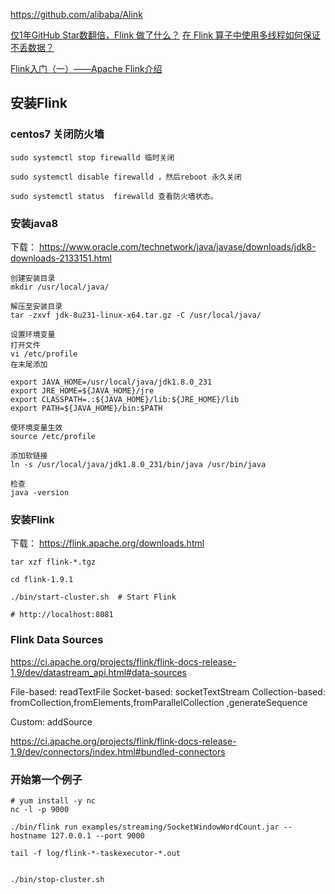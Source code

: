 https://github.com/alibaba/Alink

[仅1年GitHub Star数翻倍，Flink 做了什么？](https://www.jianshu.com/p/3e83f76b8f4f)
[在 Flink 算子中使用多线程如何保证不丢数据？](https://developer.aliyun.com/article/740572)

[Flink入门（一）——Apache Flink介绍](https://www.cnblogs.com/tree1123/p/11880563.html)

## 安装Flink

### centos7 关闭防火墙
```
sudo systemctl stop firewalld 临时关闭

sudo systemctl disable firewalld ，然后reboot 永久关闭

sudo systemctl status  firewalld 查看防火墙状态。
```
### 安装java8 
下载： https://www.oracle.com/technetwork/java/javase/downloads/jdk8-downloads-2133151.html
```
创建安装目录
mkdir /usr/local/java/

解压至安装目录
tar -zxvf jdk-8u231-linux-x64.tar.gz -C /usr/local/java/

设置环境变量
打开文件
vi /etc/profile
在末尾添加

export JAVA_HOME=/usr/local/java/jdk1.8.0_231
export JRE_HOME=${JAVA_HOME}/jre
export CLASSPATH=.:${JAVA_HOME}/lib:${JRE_HOME}/lib
export PATH=${JAVA_HOME}/bin:$PATH

使环境变量生效
source /etc/profile

添加软链接
ln -s /usr/local/java/jdk1.8.0_231/bin/java /usr/bin/java

检查
java -version
```

### 安装Flink
下载： https://flink.apache.org/downloads.html
```
tar xzf flink-*.tgz

cd flink-1.9.1

./bin/start-cluster.sh  # Start Flink

# http://localhost:8081
```


### Flink Data Sources
https://ci.apache.org/projects/flink/flink-docs-release-1.9/dev/datastream_api.html#data-sources

File-based: readTextFile
Socket-based: socketTextStream 
Collection-based:  fromCollection,fromElements,fromParallelCollection ,generateSequence

Custom: addSource 

https://ci.apache.org/projects/flink/flink-docs-release-1.9/dev/connectors/index.html#bundled-connectors


### 开始第一个例子
```
# yum install -y nc
nc -l -p 9000

./bin/flink run examples/streaming/SocketWindowWordCount.jar --hostname 127.0.0.1 --port 9000

tail -f log/flink-*-taskexecutor-*.out


./bin/stop-cluster.sh
```
